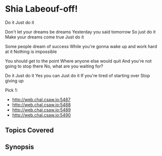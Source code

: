 # Shia Labeouf-off!
Do it
Just do it

Don't let your dreams be dreams
Yesterday you said tomorrow
So just do it
Make your dreams come true
Just do it

Some people dream of success
While you're gonna wake up and work hard at it
Nothing is impossible

You should get to the point
Where anyone else would quit
And you're not going to stop there
No, what are you waiting for?

Do it
Just do it
Yes you can
Just do it
If you're tired of starting over
Stop giving up

Pick 1:
* http://web.chal.csaw.io:5487
* http://web.chal.csaw.io:5488
* http://web.chal.csaw.io:5489
* http://web.chal.csaw.io:5490

## Topics Covered

## Synopsis

